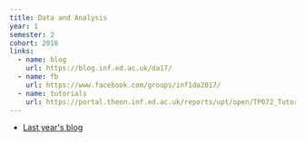 ```yaml
---
title: Data and Analysis
year: 1
semester: 2
cohort: 2016
links:
  - name: blog
    url: https://blog.inf.ed.ac.uk/da17/
  - name: fb
    url: https://www.facebook.com/groups/inf1da2017/
  - name: tutorials
    url: https://portal.theon.inf.ed.ac.uk/reports/upt/open/TP072_Tutorial_Groups/inf1-da.shtml
---
```

-   [Last year's blog](https://blog.inf.ed.ac.uk/da16/)
